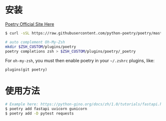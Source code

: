 # 安装

[Poetry Official Site Here](https://python-poetry.org/docs/)

```sh
$ curl -sSL https://raw.githubusercontent.com/python-poetry/poetry/master/get-poetry.py | python -

# auto complement Oh-My-Zsh
mkdir $ZSH_CUSTOM/plugins/poetry
poetry completions zsh > $ZSH_CUSTOM/plugins/poetry/_poetry
```

For `oh-my-zsh`, you must then enable poetry in your `~/.zshrc` plugins, like:

```shell
plugins(git poetry)
```



# 使用方法

```sh
# Example here: https://python-gino.org/docs/zh/1.0/tutorials/fastapi.html#write-a-simple-server
$ poetry add fastapi uvicorn gunicorn
$ poetry add -D pytest requests
```

